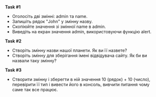 **Task #1**

* Оголосіть дві змінні: admin та name.
* Запишіть рядок "John" у змінну назву.
* Скопіюйте значення зі змінної name в admin.
* Виведіть на екран значення admin, використовуючи функцію alert.


**Task #2**

* Створіть змінну назви нашої планети. Як ви її назвете?
* Створіть змінну для зберігання імені відвідувача сайту. Як би ви назвали таку змінну?


**Task #3**

* Створити змінну і зберегти в ній значення 10 (рядок) + 10 (число), перевірити її тип і вивести його в консоль, вивчити питання чому саме так все працює.
